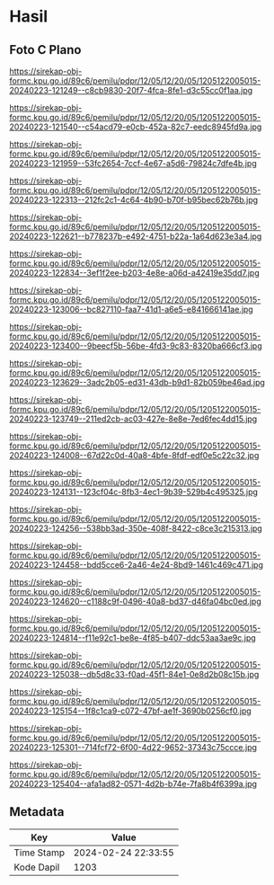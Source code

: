 # Hasil

## Foto C Plano

https://sirekap-obj-formc.kpu.go.id/89c6/pemilu/pdpr/12/05/12/20/05/1205122005015-20240223-121249--c8cb9830-20f7-4fca-8fe1-d3c55cc0f1aa.jpg

https://sirekap-obj-formc.kpu.go.id/89c6/pemilu/pdpr/12/05/12/20/05/1205122005015-20240223-121540--c54acd79-e0cb-452a-82c7-eedc8945fd9a.jpg

https://sirekap-obj-formc.kpu.go.id/89c6/pemilu/pdpr/12/05/12/20/05/1205122005015-20240223-121959--53fc2654-7ccf-4e67-a5d6-79824c7dfe4b.jpg

https://sirekap-obj-formc.kpu.go.id/89c6/pemilu/pdpr/12/05/12/20/05/1205122005015-20240223-122313--212fc2c1-4c64-4b90-b70f-b95bec62b76b.jpg

https://sirekap-obj-formc.kpu.go.id/89c6/pemilu/pdpr/12/05/12/20/05/1205122005015-20240223-122621--b778237b-e492-4751-b22a-1a64d623e3a4.jpg

https://sirekap-obj-formc.kpu.go.id/89c6/pemilu/pdpr/12/05/12/20/05/1205122005015-20240223-122834--3ef1f2ee-b203-4e8e-a06d-a42419e35dd7.jpg

https://sirekap-obj-formc.kpu.go.id/89c6/pemilu/pdpr/12/05/12/20/05/1205122005015-20240223-123006--bc827110-faa7-41d1-a6e5-e841666141ae.jpg

https://sirekap-obj-formc.kpu.go.id/89c6/pemilu/pdpr/12/05/12/20/05/1205122005015-20240223-123400--9beecf5b-56be-4fd3-9c83-8320ba666cf3.jpg

https://sirekap-obj-formc.kpu.go.id/89c6/pemilu/pdpr/12/05/12/20/05/1205122005015-20240223-123629--3adc2b05-ed31-43db-b9d1-82b059be46ad.jpg

https://sirekap-obj-formc.kpu.go.id/89c6/pemilu/pdpr/12/05/12/20/05/1205122005015-20240223-123749--211ed2cb-ac03-427e-8e8e-7ed6fec4dd15.jpg

https://sirekap-obj-formc.kpu.go.id/89c6/pemilu/pdpr/12/05/12/20/05/1205122005015-20240223-124008--67d22c0d-40a8-4bfe-8fdf-edf0e5c22c32.jpg

https://sirekap-obj-formc.kpu.go.id/89c6/pemilu/pdpr/12/05/12/20/05/1205122005015-20240223-124131--123cf04c-8fb3-4ec1-9b39-529b4c495325.jpg

https://sirekap-obj-formc.kpu.go.id/89c6/pemilu/pdpr/12/05/12/20/05/1205122005015-20240223-124256--538bb3ad-350e-408f-8422-c8ce3c215313.jpg

https://sirekap-obj-formc.kpu.go.id/89c6/pemilu/pdpr/12/05/12/20/05/1205122005015-20240223-124458--bdd5cce6-2a46-4e24-8bd9-1461c469c471.jpg

https://sirekap-obj-formc.kpu.go.id/89c6/pemilu/pdpr/12/05/12/20/05/1205122005015-20240223-124620--c1188c9f-0496-40a8-bd37-d46fa04bc0ed.jpg

https://sirekap-obj-formc.kpu.go.id/89c6/pemilu/pdpr/12/05/12/20/05/1205122005015-20240223-124814--f11e92c1-be8e-4f85-b407-ddc53aa3ae9c.jpg

https://sirekap-obj-formc.kpu.go.id/89c6/pemilu/pdpr/12/05/12/20/05/1205122005015-20240223-125038--db5d8c33-f0ad-45f1-84e1-0e8d2b08c15b.jpg

https://sirekap-obj-formc.kpu.go.id/89c6/pemilu/pdpr/12/05/12/20/05/1205122005015-20240223-125154--1f8c1ca9-c072-47bf-ae1f-3690b0256cf0.jpg

https://sirekap-obj-formc.kpu.go.id/89c6/pemilu/pdpr/12/05/12/20/05/1205122005015-20240223-125301--714fcf72-6f00-4d22-9652-37343c75ccce.jpg

https://sirekap-obj-formc.kpu.go.id/89c6/pemilu/pdpr/12/05/12/20/05/1205122005015-20240223-125404--afa1ad82-0571-4d2b-b74e-7fa8b4f6399a.jpg


## Metadata

| Key        | Value               |
| ---------- | ------------------- |
| Time Stamp | 2024-02-24 22:33:55 |
| Kode Dapil | 1203                |



